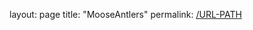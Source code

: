 layout: page
title: "MooseAntlers"
permalink: [/URL-PATH](https://ooriggsoo.github.io/MooseAntlers/)
